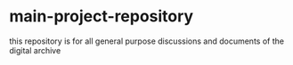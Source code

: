 # main-project-repository
this repository is for all general purpose discussions and documents of the digital archive
